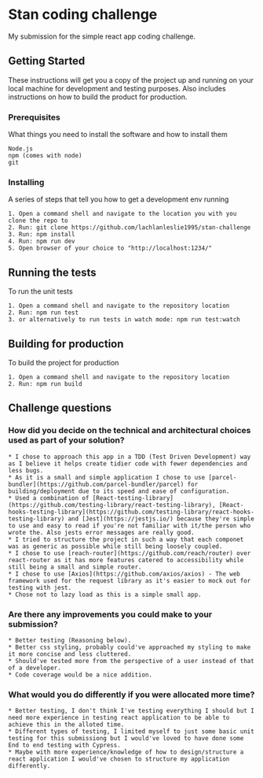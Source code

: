 # Stan coding challenge

My submission for the simple react app coding challenge.

## Getting Started

These instructions will get you a copy of the project up and running on your local machine for development and testing purposes. Also includes instructions on how to build the product for production.

### Prerequisites

What things you need to install the software and how to install them

```
Node.js
npm (comes with node)
git
```

### Installing

A series of steps that tell you how to get a development env running

```
1. Open a command shell and navigate to the location you with you clone the repo to
2. Run: git clone https://github.com/lachlanleslie1995/stan-challenge
3. Run: npm install
4. Run: npm run dev
5. Open browser of your choice to "http://localhost:1234/"
```

## Running the tests

To run the unit tests

```
1. Open a command shell and navigate to the repository location
2. Run: npm run test
3. or alternatively to run tests in watch mode: npm run test:watch
```

## Building for production

To build the project for production

```
1. Open a command shell and navigate to the repository location
2. Run: npm run build
```

## Challenge questions

### How did you decide on the technical and architectural choices used as part of your solution?

    * I chose to approach this app in a TDD (Test Driven Development) way as I believe it helps create tidier code with fewer dependencies and less bugs.
    * As it is a small and simple application I chose to use [parcel-bundler](https://github.com/parcel-bundler/parcel) for building/deployment due to its speed and ease of configuration.
    * Used a combination of [React-testing-library](https://github.com/testing-library/react-testing-library), [React-hooks-testing-library](https://github.com/testing-library/react-hooks-testing-library) and [Jest](https://jestjs.io/) because they're simple to use and easy to read if you're not familiar with it/the person who wrote the. Also jests error messages are really good.
    * I tried to structure the project in such a way that each componet was as generic as possible while still being loosely coupled.
    * I chose to use [reach-router](https://github.com/reach/router) over react-router as it has more features catered to accessibility while still being a small and simple router.
    * I chose to use [Axios](https://github.com/axios/axios) - The web framework used for the request library as it's easier to mock out for testing with jest.
    * Chose not to lazy load as this is a simple small app.

### Are there any improvements you could make to your submission?

    * Better testing (Reasoning below).
    * Better css styling, probably could've approached my styling to make it more concise and less cluttered.
    * Should've tested more from the perspective of a user instead of that of a developer.
    * Code coverage would be a nice addition.

### What would you do differently if you were allocated more time?

    * Better testing, I don't think I've testing everything I should but I need more experience in testing react application to be able to achieve this in the alloted time.
    * Different types of testing, I limited myself to just some basic unit testing for this submissiong but I would've loved to have done some End to end testing with Cypress.
    * Maybe with more experience/knowledge of how to design/structure a react application I would've chosen to structure my application differently.

